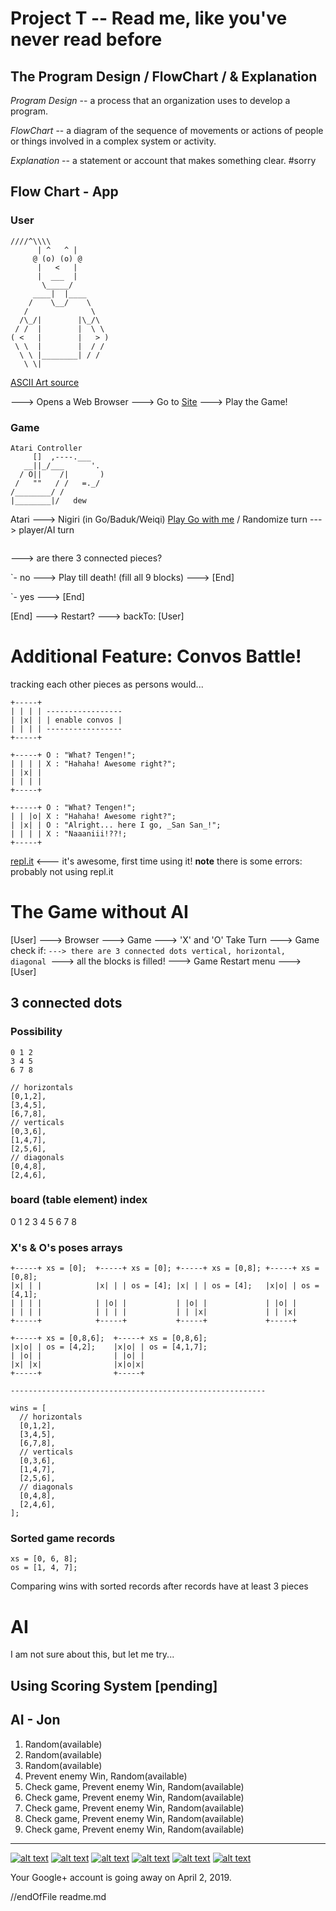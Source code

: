 Project T -- Read me, like you've never read before
===

## The Program Design / FlowChart / & Explanation

_Program Design_ -- a process that an organization uses to develop a program.

_FlowChart_ -- a diagram of the sequence of movements or actions of people or things involved in a complex system or activity.

_Explanation_ -- a statement or account that makes something clear. #sorry

## Flow Chart - App

### User

```
////^\\\\
      | ^   ^ |
     @ (o) (o) @
      |   <   |
      |  ___  |
       \_____/
     ____|  |____
    /    \__/    \
   /              \
  /\_/|        |\_/\
 / /  |        |  \ \
( <   |        |   > )
 \ \  |        |  / /
  \ \ |________| / /
   \ \|
```
[ASCII Art source](https://www.asciiart.eu/people/men)

---> Opens a Web Browser ---> Go to [Site](http://yuulye.github.io/game/tictactoe/v2)
---> Play the Game!

### Game

```
Atari Controller
     []  ,----.___
   __||_/___      '.
  / O||    /|       )
 /   ""   / /   =._/
/________/ /
|________|/   dew
```

Atari ---> Nigiri (in Go/Baduk/Weiqi) [Play Go with me](https://online-go.com/player/588586/) / Randomize turn
---> player/AI turn
```
```
---> are there 3 connected pieces? 

`- no  ---> Play till death! (fill all 9 blocks) ---> [End]

`- yes ---> [End]

[End] ---> Restart? ---> backTo: [User]

# Additional Feature: Convos Battle!

tracking each other pieces as persons would...

```
+-----+                     
| | | | -----------------
| |x| | | enable convos |
| | | | -----------------
+-----+ 

+-----+ O : "What? Tengen!";
| | | | X : "Hahaha! Awesome right?";
| |x| | 
| | | | 
+-----+ 

+-----+ O : "What? Tengen!";
| | |o| X : "Hahaha! Awesome right?";
| |x| | O : "Alright... here I go, _San San_!";
| | | | X : "Naaaniii!??!;
+-----+ 

```

[repl.it](https://repl.it/@dwijpr/t) <--- it's awesome, first time using it!
**note** there is some errors: probably not using repl.it

# The Game without AI

[User] ---> Browser
---> Game ---> 'X' and 'O' Take Turn
---> Game check if:
  `---> there are 3 connected dots vertical, horizontal,
    diagonal
  `---> all the blocks is filled!
---> Game Restart menu ---> [User]

## 3 connected dots

### Possibility

```
0 1 2
3 4 5
6 7 8

// horizontals
[0,1,2],
[3,4,5],
[6,7,8],
// verticals
[0,3,6],
[1,4,7],
[2,5,6],
// diagonals
[0,4,8],
[2,4,6],
```

### board (table element) index

0 1 2
3 4 5
6 7 8

### X's & O's poses arrays

```
+-----+ xs = [0];  +-----+ xs = [0]; +-----+ xs = [0,8]; +-----+ xs = [0,8];
|x| | |            |x| | | os = [4]; |x| | | os = [4];   |x|o| | os = [4,1];
| | | |            | |o| |           | |o| |             | |o| |
| | | |            | | | |           | | |x|             | | |x|
+-----+            +-----+           +-----+             +-----+

+-----+ xs = [0,8,6];  +-----+ xs = [0,8,6];
|x|o| | os = [4,2];    |x|o| | os = [4,1,7];
| |o| |                | |o| |
|x| |x|                |x|o|x|
+-----+                +-----+

---------------------------------------------------------

wins = [
  // horizontals
  [0,1,2],
  [3,4,5],
  [6,7,8],
  // verticals
  [0,3,6],
  [1,4,7],
  [2,5,6],
  // diagonals
  [0,4,8],
  [2,4,6],
];
```

### Sorted game records

```
xs = [0, 6, 8];
os = [1, 4, 7];
```
Comparing wins with sorted records after records have at least 3 pieces

# AI

I am not sure about this, but let me try... 

## Using Scoring System [pending]

## AI - Jon

1. Random(available)
2. Random(available)
3. Random(available)
4. Prevent enemy Win, Random(available)
5. Check game, Prevent enemy Win, Random(available)
6. Check game, Prevent enemy Win, Random(available)
7. Check game, Prevent enemy Win, Random(available)
8. Check game, Prevent enemy Win, Random(available)
9. Check game, Prevent enemy Win, Random(available)

----------------------------------------------------------------------

<!-- Please don't remove this: Grab your social icons from https://github.com/carlsednaoui/gitsocial -->

<!-- display the social media buttons in your README -->

[![alt text][1.1]][1]
[![alt text][2.1]][2]
[![alt text][3.1]][3]
[![alt text][4.1]][4]
[![alt text][5.1]][5]
[![alt text][6.1]][6]


<!-- links to social media icons -->
<!-- no need to change these -->

<!-- icons with padding -->

[1.1]: http://i.imgur.com/tXSoThF.png (twitter icon with padding)
[2.1]: http://i.imgur.com/P3YfQoD.png (facebook icon with padding)
[3.1]: http://i.imgur.com/yCsTjba.png (google plus icon with padding)
[4.1]: http://i.imgur.com/YckIOms.png (tumblr icon with padding)
[5.1]: http://i.imgur.com/1AGmwO3.png (dribbble icon with padding)
[6.1]: http://i.imgur.com/0o48UoR.png (github icon with padding)

<!-- icons without padding -->

[1.2]: http://i.imgur.com/wWzX9uB.png (twitter icon without padding)
[2.2]: http://i.imgur.com/fep1WsG.png (facebook icon without padding)
[3.2]: http://i.imgur.com/VlgBKQ9.png (google plus icon without padding)
[4.2]: http://i.imgur.com/jDRp47c.png (tumblr icon without padding)
[5.2]: http://i.imgur.com/Vvy3Kru.png (dribbble icon without padding)
[6.2]: http://i.imgur.com/9I6NRUm.png (github icon without padding)


<!-- links to your social media accounts -->
<!-- update these accordingly -->

Your Google+ account is going away on April 2, 2019.

[1]: http://www.twitter.com/lyeyuu
[2]: http://www.facebook.com/yuulye
[3]: https://plus.google.com/102832888196813116163
[4]: http://yuulye.wordpress.com
[5]: http://dribbble.com/carlsednaoui
[6]: http://www.github.com/yuulye

<!-- Please don't remove this: Grab your social icons from https://github.com/carlsednaoui/gitsocial -->

//endOfFile readme.md
